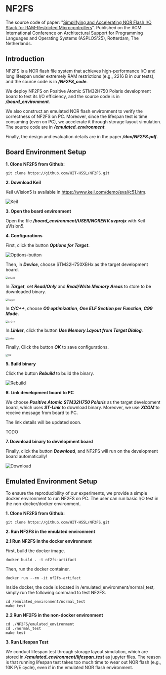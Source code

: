 # NF2FS

The source code of paper: "<u>Simplifying and Accelerating NOR Flash I/O Stack for RAM-Restricted Microcontrollers</u>". Published on the ACM International Conference on Architectural Support for Programming Languages and Operating Systems (ASPLOS'25), Rotterdam, The Netherlands.

## Introduction

NF2FS is a NOR flash file system that achieves high-performance I/O and long lifespan under extremely RAM restrictions (e.g., 2216 B in our tests), and the source code is in ***/NF2FS_code***.

We deploy NF2FS on Positive Atomic STM32H750 Polaris development board to test its I/O efficiency, and the source code is in ***/board_environment***.

We also construct an emulated NOR flash environment to verify the correctness of NF2FS on PC. Moreover,  since the lifespan test is time consuming (even on PC), we accelerate it through storage layout simulation. The source code are in ***/emulated_environment***.

Finally, the design and evaluation details are in the paper ***/doc/NF2FS.pdf***.

## Board Environment Setup

**1. Clone NF2FS from Github:**

~~~shell
git clone https://github.com/HIT-HSSL/NF2FS.git
~~~

**2. Download Keil**

Keil uVision5 is available in https://www.keil.com/demo/eval/c51.htm.

<img src=".\image\Keil.jpg" alt="Keil" />

**3. Open the board environment**

Open the file ***/board_environment/USER/NORENV.uvprojx*** with Keil uVision5.

**4. Configurations**

First, click the button ***Options for Target***.

<img src=".\image\Options-button.png" alt="Options-button" />


Then, in ***Device***, choose STM32H750XBHx as the target development board.

<img src=".\image\Device.png" alt="Device" style="zoom: 50%;" />

In ***Target***, set ***Read/Only*** and ***Read/Write Memory Areas*** to store to be downloaded binary.

<img src=".\image\Target.png" alt="Target" style="zoom:50%;" />

In ***C/C++***, choose ***O0 optimization***, ***One ELF Section per Function***, ***C99 Mode***.

<img src=".\image\C-C++.png" alt="C-C++" style="zoom:50%;" />

In ***Linker***, click the button ***Use Memory Layout from Target Dialog***.

<img src=".\image\Linker.png" alt="Linker" style="zoom:50%;" />

Finally, Click the button ***OK*** to save configurations.

<img src=".\image\OK.png" alt="OK" style="zoom:50%;" />

**5. Build binary**

Click the button ***Rebuild*** to build the binary.

<img src=".\image\Rebuild.png" alt="Rebuild" />

**6. Link development board to PC**

We choose ***Positive Atomic STM32H750 Polaris*** as the target development board, which uses ***ST-Link*** to download binary. Moreover, we use ***XCOM*** to receive message from board to PC.

The link details will be updated soon.

TODO

**7. Download binary to development board**

Finally, click the button ***Download***, and NF2FS will run on the development board automatically!

<img src=".\image\Download.png" alt="Download" />

## Emulated Environment Setup

To ensure the reproducibility of our experiments, we provide a simple docker environment to run NF2FS on PC. The user can run basic I/O test in the non-docker/docker environment.

**1. Clone NF2FS from Github:**

~~~shell
git clone https://github.com/HIT-HSSL/NF2FS.git
~~~

**2. Run NF2FS in the emulated environment**

**2.1 Run NF2FS in the docker environment**

First, build the docker image.
~~~shell
docker build . -t nf2fs-artifact
~~~

Then, run the docker container.
~~~shell
docker run --rm -it nf2fs-artifact
~~~

Inside docker, the code is located in /emulated_environment/normal_test, simply run the following command to test NF2FS.
~~~shell
cd /emulated_environment/normal_test
make test
~~~

**2.2 Run NF2FS in the non-docker environment**

~~~shell
cd ./NF2FS/emulated_environment
cd ./normal_test
make test
~~~

**3. Run Lifespan Test**

We conduct lifespan test through storage layout simulation, which are stored in ***/emulated_environment/lifespan_test*** as jupyter files. The reason is that running lifespan test takes too much time to wear out NOR flash (e.g., 10K P/E cycle), even if in the emulated NOR flash environment.
